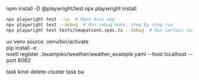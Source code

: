 npm install -D @playwright/test
npx playwright install


```sh
npx playwright test --ui  # Open mini app 
npx playwright test --debug  # Run rebug mode, step by step run
npx playwright test tests/newpatient.spec.ts --debug  # Run certain test
```

uv venv
source .venv/bin/activate   
pip install -e .      
noetl register ./examples/weather/weather_example.yaml --host localhost --port 8082

task kind-delete-cluster
task ba